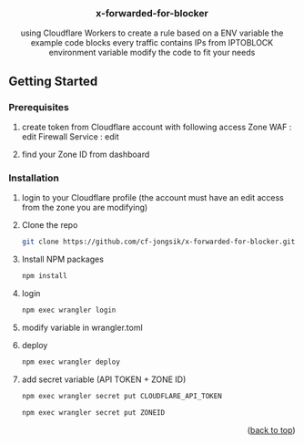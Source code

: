 <!-- PROJECT SHIELDS -->
<!--
*** I'm using markdown "reference style" links for readability.
*** Reference links are enclosed in brackets [ ] instead of parentheses ( ).
*** See the bottom of this document for the declaration of the reference variables
*** for contributors-url, forks-url, etc. This is an optional, concise syntax you may use.
*** https://www.markdownguide.org/basic-syntax/#reference-style-links
-->

<br />

<h3 align="center">x-forwarded-for-blocker</h3>

  <p align="center">
    using Cloudflare Workers to create a rule based on a ENV variable
    the example code blocks every traffic contains IPs from IPTOBLOCK environment variable
	modify the code to fit your needs
    <br />

<!-- GETTING STARTED -->

## Getting Started

### Prerequisites

1. create token from Cloudflare account with following access
   Zone WAF : edit
   Firewall Service : edit

2. find your Zone ID from dashboard

### Installation

1. login to your Cloudflare profile
   (the account must have an edit access from the zone you are modifying)

2. Clone the repo
   ```sh
   git clone https://github.com/cf-jongsik/x-forwarded-for-blocker.git
   ```
3. Install NPM packages
   ```sh
   npm install
   ```
4. login
   ```sh
   npm exec wrangler login
   ```
5. modify variable in wrangler.toml
6. deploy
   ```sh
   npm exec wrangler deploy
   ```
7. add secret variable (API TOKEN + ZONE ID)
   ```sh
   npm exec wrangler secret put CLOUDFLARE_API_TOKEN
   ```
   ```sh
   npm exec wrangler secret put ZONEID
   ```
   <p align="right">(<a href="#readme-top">back to top</a>)</p>
